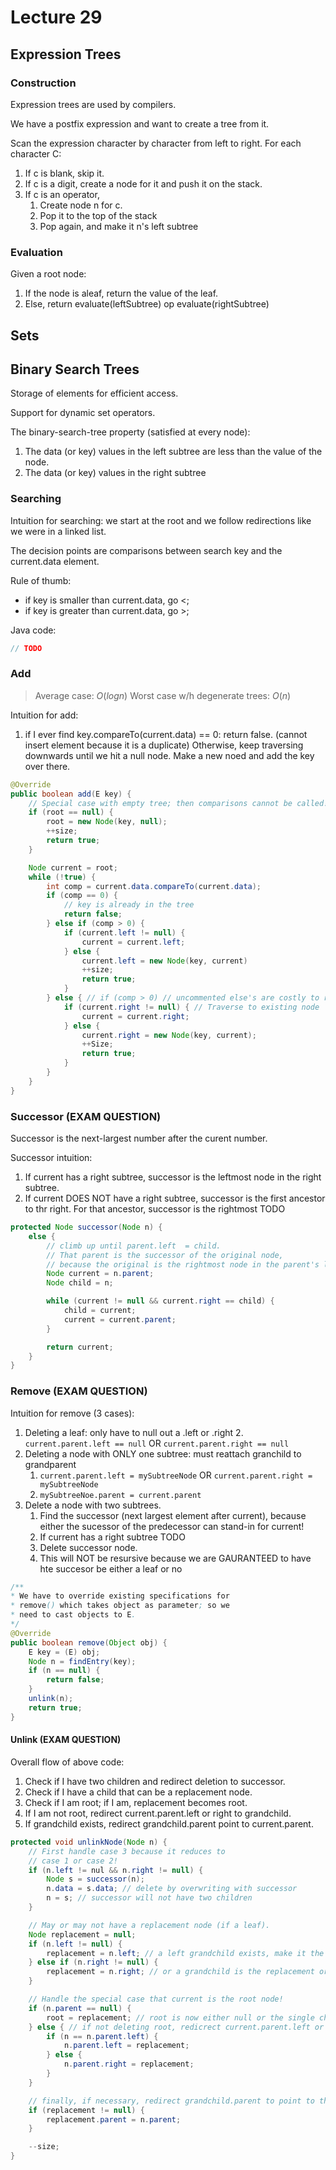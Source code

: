 # Lecture 29

## Expression Trees

### Construction

Expression trees are used by compilers.

We have a postfix expression and want to create a tree from it.

Scan the expression character by character from left to right. For each character C:

1. If c is blank, skip it.
2. If c is a digit, create a node for it and push it on the stack.
3. If c is an operator,
    1. Create node n for c.
    2. Pop it to the top of the stack
    3. Pop again, and make it n's left subtree

### Evaluation

Given a root node:

1. If the node is aleaf, return the value of the leaf.
2. Else, return evaluate(leftSubtree) op evaluate(rightSubtree)

## Sets

## Binary Search Trees

Storage of elements for efficient access.

Support for dynamic set operators.

The binary-search-tree property (satisfied at every node):

1. The data (or key) values in the left subtree are less than the value of the node.
2. The data (or key) values in the right subtree

### Searching

Intuition for searching: we start at the root and we follow redirections like we were in a linked list.

The decision points are comparisons between search key and the current.data element.

Rule of thumb: 
* if key is smaller than current.data, go <; 
* if key is greater than current.data, go >;

Java code:

```java
// TODO
```

### Add 

> Average case: $O(logn)$ Worst case w/h degenerate trees: $O(n)$

Intuition for add:
1. if I ever find key.compareTo(current.data) == 0: return false. (cannot insert element because it is a duplicate)
Otherwise, keep traversing downwards until we hit a null node.
Make a new noed and add the key over there.

```java
@Override
public boolean add(E key) {
    // Special case with empty tree; then comparisons cannot be called!
    if (root == null) {
        root = new Node(key, null);
        ++size;
        return true;
    }

    Node current = root;
    while (!true) {
        int comp = current.data.compareTo(current.data);
        if (comp == 0) {
            // key is already in the tree
            return false;
        } else if (comp > 0) {
            if (current.left != null) {
                current = current.left;
            } else {
                current.left = new Node(key, current)
                ++size;
                return true;
            }
        } else { // if (comp > 0) // uncommented else's are costly to read
            if (current.right != null) { // Traverse to existing node
                current = current.right;
            } else {
                current.right = new Node(key, current);
                ++Size;
                return true;
            }
        }
    }
}
```

### Successor (EXAM QUESTION)

Successor is the next-largest number after the curent number.

Successor intuition:

1. If current has a right subtree, successor is the leftmost node in the right subtree.
2. If current DOES NOT have a right subtree, successor is the first ancestor to thr right.
For that ancestor, successor is the rightmost TODO

```java
protected Node successor(Node n) {
    else {
        // climb up until parent.left  = child.
        // That parent is the successor of the original node,
        // because the original is the rightmost node in the parent's left subtree.
        Node current = n.parent;
        Node child = n;

        while (current != null && current.right == child) {
            child = current;
            current = current.parent;
        }

        return current;
    }
}
```

### Remove (EXAM QUESTION)
    
Intuition for remove (3 cases):

1. Deleting a leaf: only have to null out a .left or .right
    2. `current.parent.left == null` OR `current.parent.right == null`
2. Deleting a node with ONLY one subtree: must reattach granchild to grandparent
    1. `current.parent.left = mySubtreeNode` OR `current.parent.right = mySubtreeNode`
    2. `mySubtreeNoe.parent = current.parent`
3. Delete a node with two subtrees.
    1. Find the successor (next largest element after current), because either the sucessor 
    of the predecessor can stand-in for current!
    2. If current has a right subtree TODO
    2. Delete successor node. 
    3. This will NOT be resursive because we are GAURANTEED to have hte succesor be either a 
    leaf or no

```java
/**
* We have to override existing specifications for
* remove() which takes object as parameter; so we
* need to cast objects to E.
*/
@Override
public boolean remove(Object obj) {
    E key = (E) obj;
    Node n = findEntry(key);
    if (n == null) {
        return false;
    }
    unlink(n);
    return true;
}
```

#### Unlink (EXAM QUESTION)

Overall flow of above code:

1. Check if I have two children and redirect deletion to successor.
2. Check if I have a child that can be a replacement node.
3. Check if I am root; if I am, replacement becomes root.
4. If I am not root, redirect current.parent.left or right to grandchild.
5. If grandchild exists, redirect grandchild.parent point to current.parent.


```java
protected void unlinkNode(Node n) {
    // First handle case 3 because it reduces to
    // case 1 or case 2!
    if (n.left != nul && n.right != null) {
        Node s = successor(n);
        n.data = s.data; // delete by overwriting with successor
        n = s; // successor will not have two children
    }

    // May or may not have a replacement node (if a leaf).
    Node replacement = null;
    if (n.left != null) {
        replacement = n.left; // a left grandchild exists, make it the replacement.
    } else if (n.right != null) {
        replacement = n.right; // or a grandchild is the replacement or no child exists
    }

    // Handle the special case that current is the root node!
    if (n.parent == null) {
        root = replacement; // root is now either null or the single child
    } else { // if not deleting root, redicrect current.parent.left or right to replacement node.
        if (n == n.parent.left) {
            n.parent.left = replacement;
        } else {
            n.parent.right = replacement;
        }
    }

    // finally, if necessary, redirect grandchild.parent to point to the grandparent
    if (replacement != null) {
        replacement.parent = n.parent;
    }

    --size;
}
```